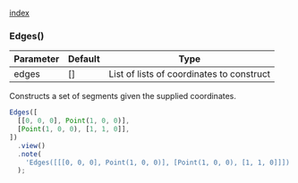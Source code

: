 [index](../../nb/api/index.md)
### Edges()
Parameter|Default|Type
---|---|---
|edges|[]|List of lists of coordinates to construct

Constructs a set of segments given the supplied coordinates.

```JavaScript
Edges([
  [[0, 0, 0], Point(1, 0, 0)],
  [Point(1, 0, 0), [1, 1, 0]],
])
  .view()
  .note(
    'Edges([[[0, 0, 0], Point(1, 0, 0)], [Point(1, 0, 0), [1, 1, 0]]]) converts coordinates.'
  );
```
